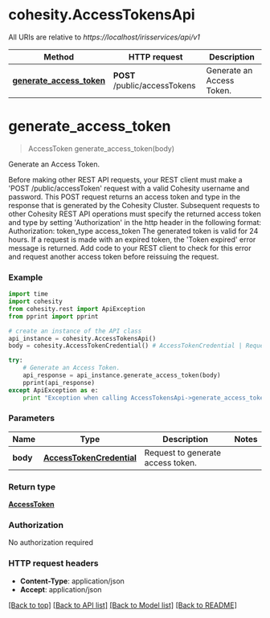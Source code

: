 # cohesity.AccessTokensApi

All URIs are relative to *https://localhost/irisservices/api/v1*

Method | HTTP request | Description
------------- | ------------- | -------------
[**generate_access_token**](AccessTokensApi.md#generate_access_token) | **POST** /public/accessTokens | Generate an Access Token.


# **generate_access_token**
> AccessToken generate_access_token(body)

Generate an Access Token.

Before making other REST API requests, your REST client must make a 'POST /public/accessToken' request with a valid Cohesity username and password. This POST request returns an access token and type in the response that is generated by the Cohesity Cluster. Subsequent requests to other Cohesity REST API operations must specify the returned access token and type by setting 'Authorization' in the http header in the following format:  Authorization: token_type access_token  The generated token is valid for 24 hours. If a request is made with an expired token, the 'Token expired' error message is returned. Add code to your REST client to check for this error and request another access token before reissuing the request.

### Example 
```python
import time
import cohesity
from cohesity.rest import ApiException
from pprint import pprint

# create an instance of the API class
api_instance = cohesity.AccessTokensApi()
body = cohesity.AccessTokenCredential() # AccessTokenCredential | Request to generate access token.

try: 
    # Generate an Access Token.
    api_response = api_instance.generate_access_token(body)
    pprint(api_response)
except ApiException as e:
    print "Exception when calling AccessTokensApi->generate_access_token: %s\n" % e
```

### Parameters

Name | Type | Description  | Notes
------------- | ------------- | ------------- | -------------
 **body** | [**AccessTokenCredential**](AccessTokenCredential.md)| Request to generate access token. | 

### Return type

[**AccessToken**](AccessToken.md)

### Authorization

No authorization required

### HTTP request headers

 - **Content-Type**: application/json
 - **Accept**: application/json

[[Back to top]](#) [[Back to API list]](../README.md#documentation-for-api-endpoints) [[Back to Model list]](../README.md#documentation-for-models) [[Back to README]](../README.md)

